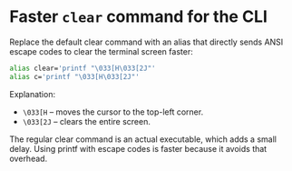 # Faster `clear` command for the CLI

Replace the default clear command with an alias that directly sends ANSI escape codes to clear the terminal screen faster:

```sh
alias clear='printf "\033[H\033[2J"'
alias c='printf "\033[H\033[2J"'
```

Explanation:

* `\033[H` – moves the cursor to the top-left corner.
* `\033[2J` – clears the entire screen.

The regular clear command is an actual executable, which adds a small delay. Using printf with escape codes is faster because it avoids that overhead.
